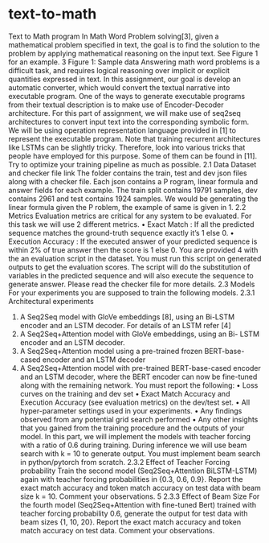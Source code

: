 # text-to-math



Text to Math program
In Math Word Problem solving[3], given a mathematical problem specified in
text, the goal is to find the solution to the problem by applying mathematical
reasoning on the input text. See Figure 1 for an example.
3
Figure 1: Sample data
Answering math word problems is a difficult task, and requires logical reasoning over implicit or explicit quantities expressed in text. In this assignment, our
goal is develop an automatic converter, which would convert the textual narrative into executable program. One of the ways to generate executable programs
from their textual description is to make use of Encoder-Decoder architecture. For this part of assignment, we will make use of seq2seq architectures
to convert input text into the corresponding symbolic form. We will be using
operation representation language provided in [1] to represent the executable
program.
Note that training recurrent architectures like LSTMs can be slightly tricky.
Therefore, look into various tricks that people have employed for this purpose.
Some of them can be found in [11]. Try to optimize your training pipeline as
much as possible.
2.1 Data
Dataset and checker file link
The folder contains the train, test and dev json files along with a checker file.
Each json contains a P rogram, linear formula and answer fields for each
example. The train split contains 19791 samples, dev contains 2961 and test
contains 1924 samples. We would be generating the linear formula given the
P roblem, the example of same is given in 1.
2.2 Metrics
Evaluation metrics are critical for any system to be evaluated. For this task we
will use 2 different metrics.
• Exact Match : If all the predicted sequence matches the ground-truth
sequence exactly it’s 1 else 0.
• Execution Accuracy : If the executed answer of your predicted sequence
is within 2% of true answer then the score is 1 else 0. You are provided
4
with the an evaluation script in the dataset. You must run this script
on generated outputs to get the evaluation scores. The script will do the
substitution of variables in the predicted sequence and will also execute
the sequence to generate answer. Please read the checker file for more
details.
2.3 Models
For your experiments you are supposed to train the following models.
2.3.1 Architectural experiments
1. A Seq2Seq model with GloVe embeddings [8], using an Bi-LSTM encoder
and an LSTM decoder. For details of an LSTM refer [4]
2. A Seq2Seq+Attention model with GloVe embeddings, using an Bi- LSTM
encoder and an LSTM decoder.
3. A Seq2Seq+Attention model using a pre-trained frozen BERT-base-cased
encoder and an LSTM decoder
4. A Seq2Seq+Attention model with pre-trained BERT-base-cased encoder
and an LSTM decoder, where the BERT encoder can now be fine-tuned
along with the remaining network.
You must report the following:
• Loss curves on the training and dev set
• Exact Match Accuracy and Execution Accuracy (see evaluation metrics) on the dev/test set.
• All hyper-parameter settings used in your experiments.
• Any findings observed from any potential grid search performed
• Any other insights that you gained from the training procedure and
the outputs of your model.
In this part, we will implement the models with teacher forcing with a
ratio of 0.6 during training. During inference we will use beam search with k
= 10 to generate output. You must implement beam search in python/pytorch
from scratch.
2.3.2 Effect of Teacher Forcing probability
Train the second model (Seq2Seq+Attention BiLSTM-LSTM) again with teacher
forcing probabilities in {0.3, 0.6, 0.9}. Report the exact match accuracy and
token match accuracy on test data with beam size k = 10. Comment your
observations.
5
2.3.3 Effect of Beam Size
For the fourth model (Seq2Seq+Attention with fine-tuned Bert) trained with
teacher forcing probability 0.6, generate the output for test data with beam
sizes {1, 10, 20}. Report the exact match accuracy and token match accuracy
on test data. Comment your observations.


